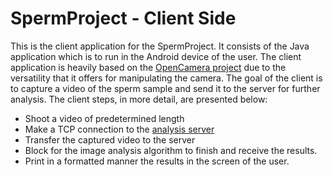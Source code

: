 SpermProject - Client Side
==========================

This is the client application for the SpermProject. 
It consists of the Java application which is to run in the Android device of the user.
The client application is heavily based on the [OpenCamera project](http://opencamera.sourceforge.net/) 
due to the versatility that it offers for manipulating the camera.
The goal of the client is to capture a video of the sperm sample and send it to the server for further analysis.
The client steps, in more detail, are presented below:

* Shoot a video of predetermined length
* Make a TCP connection to the [analysis server](https://github.com/bergercookie/SpermProject_server)
* Transfer the captured video to the server
* Block for the image analysis algorithm to finish and receive the results.
* Print in a formatted manner the results in the screen of the user.
